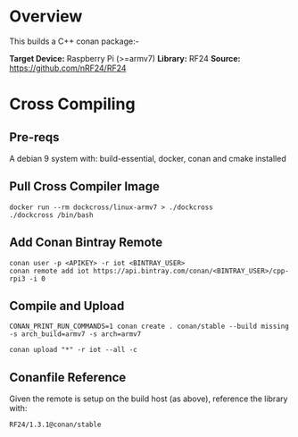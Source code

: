 # Overview

This builds a C++ conan package:-

**Target Device:** Raspberry Pi (>=armv7)
**Library:** RF24
**Source:** https://github.com/nRF24/RF24

# Cross Compiling

## Pre-reqs 

A debian 9 system with: build-essential, docker, conan and cmake installed

## Pull Cross Compiler Image

```
docker run --rm dockcross/linux-armv7 > ./dockcross
./dockcross /bin/bash
```

## Add Conan Bintray Remote
```
conan user -p <APIKEY> -r iot <BINTRAY_USER>
conan remote add iot https://api.bintray.com/conan/<BINTRAY_USER>/cpp-rpi3 -i 0
```
## Compile and Upload
```
CONAN_PRINT_RUN_COMMANDS=1 conan create . conan/stable --build missing -s arch_build=armv7 -s arch=armv7
```
```
conan upload "*" -r iot --all -c
```

## Conanfile Reference
Given the remote is setup on the build host (as above), reference the library with:
```
RF24/1.3.1@conan/stable
```


